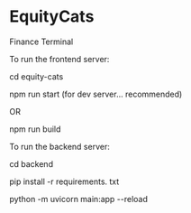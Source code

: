 # EquityCats
Finance Terminal

To run the frontend server:

cd equity-cats

npm run start (for dev server... recommended)

OR 

npm run build


To run the backend server:

cd backend

pip install -r requirements. txt

python -m uvicorn main:app --reload

